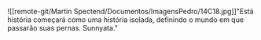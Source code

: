 ![[remote-git/Martin Spectend/Documentos/ImagensPedro/14C18.jpg]]"Está história começará como uma história isolada, definindo o mundo em que passarão suas pernas. Sunnyata."